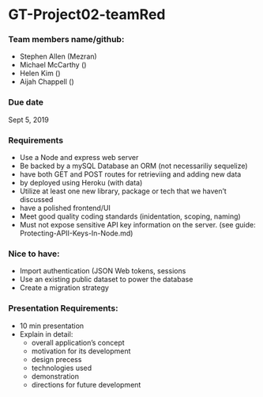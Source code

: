# GT-Project02-teamRed

### Team members name/github:
* Stephen Allen (Mezran)
* Michael McCarthy ()
* Helen Kim ()
* Aijah Chappell ()

### Due date
Sept 5, 2019


### Requirements
* Use a Node and express web server
* Be backed by a mySQL Database an ORM (not necessariliy sequelize)
* have both GET and POST routes for retrieviing and adding new data
* by deployed using Heroku (with data)
* Utilize at least one new library, package or tech that we haven’t discussed
* have a polished frontend/UI
* Meet good quality coding standards (inidentation, scoping, naming)
* Must not expose sensitive API key information on the server. (see guide: Protecting-APII-Keys-In-Node.md)


### Nice to have:
* Import authentication (JSON Web tokens, sessions
* Use an existing public dataset to power the database
* Create a migration strategy


### Presentation Requirements:
* 10 min presentation
* Explain in detail:
    * overall application’s concept
    * motivation for its development
    * design precess
    * technologies used
    * demonstration
    * directions for future development
